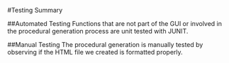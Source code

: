 #Testing Summary

##Automated Testing
Functions that are not part of the GUI or involved in the procedural generation process are unit tested with JUNIT.

##Manual Testing
The procedural generation is manually tested by observing if the HTML file we created is formatted properly.